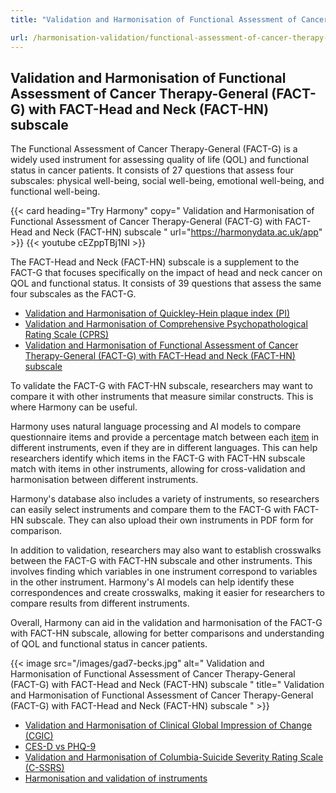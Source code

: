 ```yaml
---
title: "Validation and Harmonisation of Functional Assessment of Cancer Therapy-General (FACT-G) with FACT-Head and Neck (FACT-HN) subscale"

url: /harmonisation-validation/functional-assessment-of-cancer-therapy-general-fact-g-with-fact-head-and-neck-fact-hn-subscale
---
```


## Validation and Harmonisation of Functional Assessment of Cancer Therapy-General (FACT-G) with FACT-Head and Neck (FACT-HN) subscale

The Functional Assessment of Cancer Therapy-General (FACT-G) is a widely used instrument for assessing quality of life (QOL) and functional status in cancer patients. It consists of 27 questions that assess four subscales: physical well-being, social well-being, emotional well-being, and functional well-being.

{{< card heading="Try Harmony" copy=" Validation and Harmonisation of Functional Assessment of Cancer Therapy-General (FACT-G) with FACT-Head and Neck (FACT-HN) subscale " url="https://harmonydata.ac.uk/app" >}}
{{< youtube cEZppTBj1NI >}}

The FACT-Head and Neck (FACT-HN) subscale is a supplement to the FACT-G that focuses specifically on the impact of head and neck cancer on QOL and functional status. It consists of 39 questions that assess the same four subscales as the FACT-G.

* [Validation and Harmonisation of Quickley-Hein plaque index (PI)](/harmonisation-validation/quickley-hein-plaque-index-pi)
* [Validation and Harmonisation of Comprehensive Psychopathological Rating Scale (CPRS)](/harmonisation-validation/comprehensive-psychopathological-rating-scale-cprs)
* [Validation and Harmonisation of Functional Assessment of Cancer Therapy-General (FACT-G) with FACT-Head and Neck (FACT-HN) subscale](/harmonisation-validation/functional-assessment-of-cancer-therapy-general-fact-g-with-fact-head-and-neck-fact-hn-subscale)

To validate the FACT-G with FACT-HN subscale, researchers may want to compare it with other instruments that measure similar constructs. This is where Harmony can be useful.

Harmony uses natural language processing and AI models to compare questionnaire items and provide a percentage match between each [item](/item-harmonisation) in different instruments, even if they are in different languages. This can help researchers identify which items in the FACT-G with FACT-HN subscale match with items in other instruments, allowing for cross-validation and harmonisation between different instruments.

Harmony's database also includes a variety of instruments, so researchers can easily select instruments and compare them to the FACT-G with FACT-HN subscale. They can also upload their own instruments in PDF form for comparison.

In addition to validation, researchers may also want to establish crosswalks between the FACT-G with FACT-HN subscale and other instruments. This involves finding which variables in one instrument correspond to variables in the other instrument. Harmony's AI models can help identify these correspondences and create crosswalks, making it easier for researchers to compare results from different instruments.

Overall, Harmony can aid in the validation and harmonisation of the FACT-G with FACT-HN subscale, allowing for better comparisons and understanding of QOL and functional status in cancer patients. 


{{< image src="/images/gad7-becks.jpg" alt=" Validation and Harmonisation of Functional Assessment of Cancer Therapy-General (FACT-G) with FACT-Head and Neck (FACT-HN) subscale " title=" Validation and Harmonisation of Functional Assessment of Cancer Therapy-General (FACT-G) with FACT-Head and Neck (FACT-HN) subscale " >}}









* [Validation and Harmonisation of Clinical Global Impression of Change (CGIC)](/harmonisation-validation/clinical-global-impression-of-change-cgic)
* [CES-D vs PHQ-9](/compare-harmonise-instruments/ces-d-vs-phq-9/)
* [Validation and Harmonisation of Columbia-Suicide Severity Rating Scale (C-SSRS)](/harmonisation-validation/columbia-suicide-severity-rating-scale-c-ssrs)
* [Harmonisation and validation of instruments](/harmonisation-validation/)